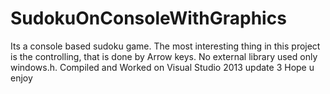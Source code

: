 # SudokuOnConsoleWithGraphics
Its a console based sudoku game. The most interesting thing in this project is the controlling, that is done by Arrow keys.
No external library used only windows.h. Compiled and Worked on Visual Studio 2013 update 3  Hope u enjoy   
